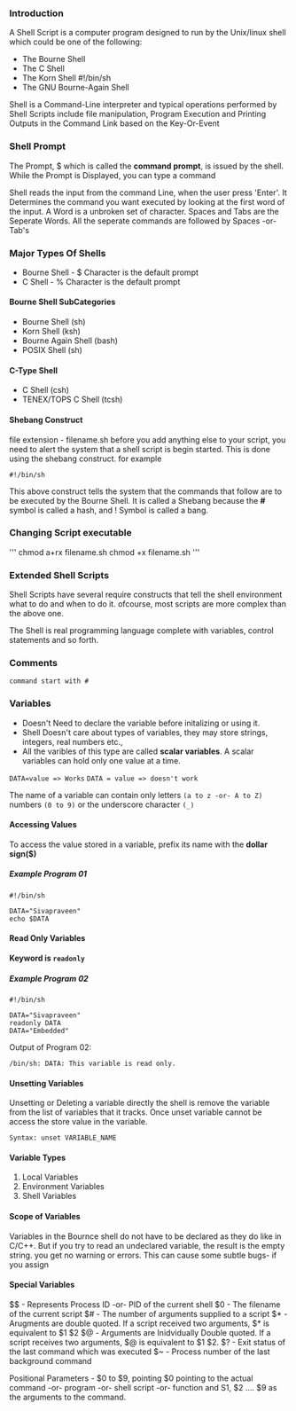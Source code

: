 ### Introduction

A Shell Script is a computer program designed to run by the Unix/linux shell which could be one of the following:
- The Bourne Shell
- The C Shell
- The Korn Shell
#!/bin/sh
- The GNU Bourne-Again Shell

Shell is a Command-Line interpreter and typical operations performed by Shell Scripts include file manipulation,
Program Execution and Printing Outputs in the Command Link based on the Key-Or-Event

### Shell Prompt

The Prompt, $ which is called the **command prompt**, is issued by the shell. While the Prompt is Displayed, you can type a command

Shell reads the input from the command Line, when the user press 'Enter'. It Determines the command you want executed by looking at the first word
of the input. A Word is a unbroken set of character. Spaces and Tabs are the Seperate Words. All the seperate commands are followed by Spaces -or- Tab's

### Major Types Of Shells

- Bourne Shell - $ Character is the default prompt
- C Shell      - % Character is the default prompt

#### Bourne Shell SubCategories
- Bourne Shell (sh)
- Korn Shell (ksh)
- Bourne Again Shell (bash)
- POSIX Shell (sh)

#### C-Type Shell
- C Shell (csh)
- TENEX/TOPS C Shell (tcsh)


#### Shebang Construct

file extension - filename.sh
before you add anything else to your script, you need to alert the system that a shell script is begin started. This is done using the
shebang construct. for example

```
#!/bin/sh
```

This above construct tells the system that the commands that follow are to be executed by the Bourne Shell. It is called a Shebang because the **#** symbol is called a hash, and ! Symbol is called a bang.


### Changing Script executable 

'''
chmod a+rx filename.sh
chmod +x filename.sh
'''


### Extended Shell Scripts
<p align = "left"> Shell Scripts have several require constructs that tell the shell environment what to do and when to do it. ofcourse, most scripts are more complex than the above one. 

The Shell is real programming language complete with variables, control statements and so forth. </p>


### Comments
```
command start with # 
```

### Variables

- Doesn't Need to declare the variable before initalizing or using it.
- Shell Doesn't care about types of variables, they may store strings, integers, real numbers etc.,
- All the varibles of this type are called **scalar variables**. A scalar variables can hold only one value at a time.


`DATA=value => Works`
`DATA = value => doesn't work`

The name of a variable can contain only letters `(a to z -or- A to Z)` numbers `(0 to 9)` or the underscore character `(_)`

#### Accessing Values

To access the value stored in a variable, prefix its name with the **dollar sign($)** 

##### Example Program 01
```
#!/bin/sh

DATA="Sivapraveen"
echo $DATA
``` 

#### Read Only Variables

**Keyword is `readonly`**

##### Example Program 02
```
#!/bin/sh

DATA="Sivapraveen"
readonly DATA
DATA="Embedded"
```
Output of Program 02:
```
/bin/sh: DATA: This variable is read only.
```

#### Unsetting Variables

  <p align = "left"> Unsetting or Deleting a variable directly the shell is remove the variable from the list of variables that it  tracks.
  Once unset variable cannot be access the store value in the variable.

```
Syntax: unset VARIABLE_NAME
```

#### Variable Types
  
  1. Local Variables
  2. Environment Variables
  3. Shell Variables


#### Scope of Variables

  Variables in the Bournce shell do not have to be declared as they do like in C/C++. 
  But if you try to read an undeclared variable, the result is the empty string.
  you get no warning or errors. This can cause some subtle bugs- if you assign

#### Special Variables
  $$   - Represents Process ID -or- PID of the current shell
  $0  - The filename of the current script
  $#  - The number of arguments supplied to a script
  $*  - Arugments are double quoted. If a script received two arguments, $* is equivalent to $1 $2
  $@  - Arguments are Inidvidually Double quoted. If a script receives two arguments, $@ is equivalent to $1 $2.
  $?  - Exit status of the last command which was executed
  $~  - Process number of the last background command
  
  Positional Parameters - $0 to $9, pointing $0 pointing to the actual command -or- program -or- shell script -or- function and S1, $2 .... $9 as the arguments to the command.
  
  
  
  
  
  
